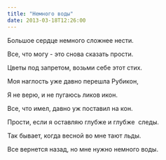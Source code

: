 ```yaml
---
title: "Немного воды"
date: 2013-03-18T12:26:00
---
```


Большое сердце немного сложнее нести.

Все, что могу - это снова сказать прости.

Цветы под запретом, возьми себе этот стих.



Моя наглость уже давно перешла Рубикон,

Я не верю, и не пугаюсь ликов икон.

Все, что имел, давно уж поставил на кон.



Прости, если я оставляю глубже и глубже  следы.

Так бывает, когда весной во мне тают льды.

Все вернется назад, но мне нужно немного воды.
